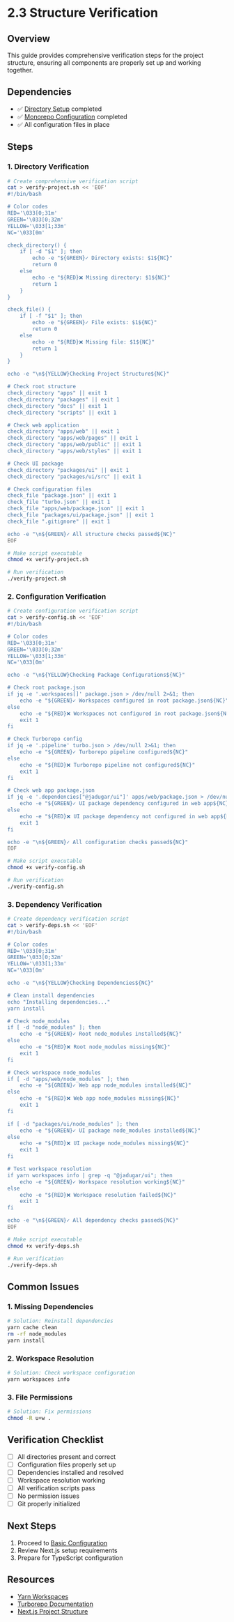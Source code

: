 # 2.3 Structure Verification

## Overview
This guide provides comprehensive verification steps for the project structure, ensuring all components are properly set up and working together.

## Dependencies
- ✅ [Directory Setup](1-directories.md) completed
- ✅ [Monorepo Configuration](2-monorepo.md) completed
- ✅ All configuration files in place

## Steps

### 1. Directory Verification
```bash
# Create comprehensive verification script
cat > verify-project.sh << 'EOF'
#!/bin/bash

# Color codes
RED='\033[0;31m'
GREEN='\033[0;32m'
YELLOW='\033[1;33m'
NC='\033[0m'

check_directory() {
    if [ -d "$1" ]; then
        echo -e "${GREEN}✓ Directory exists: $1${NC}"
        return 0
    else
        echo -e "${RED}❌ Missing directory: $1${NC}"
        return 1
    }
}

check_file() {
    if [ -f "$1" ]; then
        echo -e "${GREEN}✓ File exists: $1${NC}"
        return 0
    else
        echo -e "${RED}❌ Missing file: $1${NC}"
        return 1
    }
}

echo -e "\n${YELLOW}Checking Project Structure${NC}"

# Check root structure
check_directory "apps" || exit 1
check_directory "packages" || exit 1
check_directory "docs" || exit 1
check_directory "scripts" || exit 1

# Check web application
check_directory "apps/web" || exit 1
check_directory "apps/web/pages" || exit 1
check_directory "apps/web/public" || exit 1
check_directory "apps/web/styles" || exit 1

# Check UI package
check_directory "packages/ui" || exit 1
check_directory "packages/ui/src" || exit 1

# Check configuration files
check_file "package.json" || exit 1
check_file "turbo.json" || exit 1
check_file "apps/web/package.json" || exit 1
check_file "packages/ui/package.json" || exit 1
check_file ".gitignore" || exit 1

echo -e "\n${GREEN}✓ All structure checks passed${NC}"
EOF

# Make script executable
chmod +x verify-project.sh

# Run verification
./verify-project.sh
```

### 2. Configuration Verification
```bash
# Create configuration verification script
cat > verify-config.sh << 'EOF'
#!/bin/bash

# Color codes
RED='\033[0;31m'
GREEN='\033[0;32m'
YELLOW='\033[1;33m'
NC='\033[0m'

echo -e "\n${YELLOW}Checking Package Configurations${NC}"

# Check root package.json
if jq -e '.workspaces[]' package.json > /dev/null 2>&1; then
    echo -e "${GREEN}✓ Workspaces configured in root package.json${NC}"
else
    echo -e "${RED}❌ Workspaces not configured in root package.json${NC}"
    exit 1
fi

# Check Turborepo config
if jq -e '.pipeline' turbo.json > /dev/null 2>&1; then
    echo -e "${GREEN}✓ Turborepo pipeline configured${NC}"
else
    echo -e "${RED}❌ Turborepo pipeline not configured${NC}"
    exit 1
fi

# Check web app package.json
if jq -e '.dependencies["@jadugar/ui"]' apps/web/package.json > /dev/null 2>&1; then
    echo -e "${GREEN}✓ UI package dependency configured in web app${NC}"
else
    echo -e "${RED}❌ UI package dependency not configured in web app${NC}"
    exit 1
fi

echo -e "\n${GREEN}✓ All configuration checks passed${NC}"
EOF

# Make script executable
chmod +x verify-config.sh

# Run verification
./verify-config.sh
```

### 3. Dependency Verification
```bash
# Create dependency verification script
cat > verify-deps.sh << 'EOF'
#!/bin/bash

# Color codes
RED='\033[0;31m'
GREEN='\033[0;32m'
YELLOW='\033[1;33m'
NC='\033[0m'

echo -e "\n${YELLOW}Checking Dependencies${NC}"

# Clean install dependencies
echo "Installing dependencies..."
yarn install

# Check node_modules
if [ -d "node_modules" ]; then
    echo -e "${GREEN}✓ Root node_modules installed${NC}"
else
    echo -e "${RED}❌ Root node_modules missing${NC}"
    exit 1
fi

# Check workspace node_modules
if [ -d "apps/web/node_modules" ]; then
    echo -e "${GREEN}✓ Web app node_modules installed${NC}"
else
    echo -e "${RED}❌ Web app node_modules missing${NC}"
    exit 1
fi

if [ -d "packages/ui/node_modules" ]; then
    echo -e "${GREEN}✓ UI package node_modules installed${NC}"
else
    echo -e "${RED}❌ UI package node_modules missing${NC}"
    exit 1
fi

# Test workspace resolution
if yarn workspaces info | grep -q "@jadugar/ui"; then
    echo -e "${GREEN}✓ Workspace resolution working${NC}"
else
    echo -e "${RED}❌ Workspace resolution failed${NC}"
    exit 1
fi

echo -e "\n${GREEN}✓ All dependency checks passed${NC}"
EOF

# Make script executable
chmod +x verify-deps.sh

# Run verification
./verify-deps.sh
```

## Common Issues

### 1. Missing Dependencies
```bash
# Solution: Reinstall dependencies
yarn cache clean
rm -rf node_modules
yarn install
```

### 2. Workspace Resolution
```bash
# Solution: Check workspace configuration
yarn workspaces info
```

### 3. File Permissions
```bash
# Solution: Fix permissions
chmod -R u+w .
```

## Verification Checklist
- [ ] All directories present and correct
- [ ] Configuration files properly set up
- [ ] Dependencies installed and resolved
- [ ] Workspace resolution working
- [ ] All verification scripts pass
- [ ] No permission issues
- [ ] Git properly initialized

## Next Steps
1. Proceed to [Basic Configuration](../3-configuration/index.md)
2. Review Next.js setup requirements
3. Prepare for TypeScript configuration

## Resources
- [Yarn Workspaces](https://classic.yarnpkg.com/lang/en/docs/workspaces/)
- [Turborepo Documentation](https://turbo.build/repo/docs)
- [Next.js Project Structure](https://nextjs.org/docs/getting-started/project-structure)
